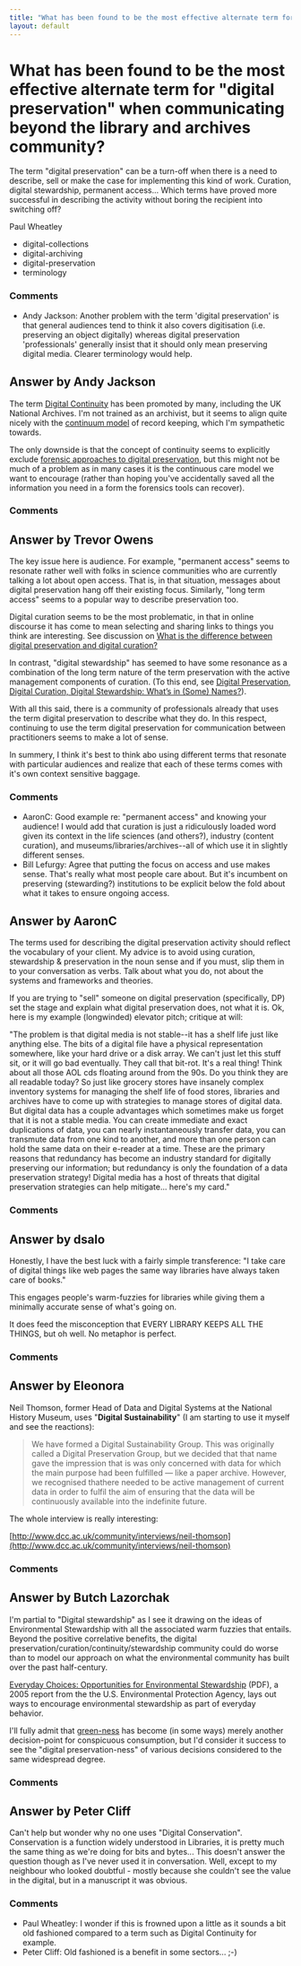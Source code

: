 ```yaml
---
title: "What has been found to be the most effective alternate term for "digital preservation" when communicating beyond the library and archives community?"
layout: default
---
```

What has been found to be the most effective alternate term for "digital preservation" when communicating beyond the library and archives community?
=====================
The term "digital preservation" can be a turn-off when there is a need
to describe, sell or make the case for implementing this kind of work.
Curation, digital stewardship, permanent access... Which terms have
proved more successful in describing the activity without boring the
recipient into switching off?

Paul Wheatley

<ul class="tags"><li class="tag">digital-collections</li><li class="tag">digital-archiving</li><li class="tag">digital-preservation</li><li class="tag">terminology</li></ul>

### Comments ###
* Andy Jackson: Another problem with the term 'digital preservation' is that general
audiences tend to think it also covers digitisation (i.e. preserving an
object digitally) whereas digital preservation 'professionals' generally
insist that it should only mean preserving digital media. Clearer
terminology would help.


Answer by Andy Jackson
----------------
The term [Digital
Continuity](http://en.wikipedia.org/wiki/Digital_continuity) has been
promoted by many, including the UK National Archives. I'm not trained as
an archivist, but it seems to align quite nicely with the [continuum
model](http://en.wikipedia.org/wiki/Records_life-cycle#Continuum_model)
of record keeping, which I'm sympathetic towards.

The only downside is that the concept of continuity seems to explicitly
exclude [forensic approaches to digital
preservation](http://www.dcc.ac.uk/node/9219), but this might not be
much of a problem as in many cases it is the continuous care model we
want to encourage (rather than hoping you've accidentally saved all the
information you need in a form the forensics tools can recover).

### Comments ###

Answer by Trevor Owens
----------------
The key issue here is audience. For example, "permanent access" seems to
resonate rather well with folks in science communities who are currently
talking a lot about open access. That is, in that situation, messages
about digital preservation hang off their existing focus. Similarly,
"long term access" seems to a popular way to describe preservation too.

Digital curation seems to be the most problematic, in that in online
discourse it has come to mean selecting and sharing links to things you
think are interesting. See discussion on [What is the difference between
digital preservation and digital
curation?](http://libraries.stackexchange.com/questions/135/what-is-the-difference-between-digital-preservation-and-digital-curation)

In contrast, "digital stewardship" has seemed to have some resonance as
a combination of the long term nature of the term preservation with the
active management components of curation. (To this end, see [Digital
Preservation, Digital Curation, Digital Stewardship: What’s in (Some)
Names?](http://blogs.loc.gov/digitalpreservation/2011/08/digital-preservation-digital-curation-digital-stewardship-what%E2%80%99s-in-some-names/)).

With all this said, there is a community of professionals already that
uses the term digital preservation to describe what they do. In this
respect, continuing to use the term digital preservation for
communication between practitioners seems to make a lot of sense.

In summery, I think it's best to think abo using different terms that
resonate with particular audiences and realize that each of these terms
comes with it's own context sensitive baggage.

### Comments ###
* AaronC: Good example re: "permanent access" and knowing your audience! I would
add that curation is just a ridiculously loaded word given its context
in the life sciences (and others?), industry (content curation), and
museums/libraries/archives--all of which use it in slightly different
senses.
* Bill Lefurgy: Agree that putting the focus on access and use makes sense. That's
really what most people care about. But it's incumbent on preserving
(stewarding?) institutions to be explicit below the fold about what it
takes to ensure ongoing access.

Answer by AaronC
----------------
The terms used for describing the digital preservation activity should
reflect the vocabulary of your client. My advice is to avoid using
curation, stewardship & preservation in the noun sense and if you must,
slip them in to your conversation as verbs. Talk about what you do, not
about the systems and frameworks and theories.

If you are trying to "sell" someone on digital preservation
(specifically, DP) set the stage and explain what digital preservation
does, not what it is. Ok, here is my example (longwinded) elevator
pitch; critique at will:

"The problem is that digital media is not stable--it has a shelf life
just like anything else. The bits of a digital file have a physical
representation somewhere, like your hard drive or a disk array. We can't
just let this stuff sit, or it will go bad eventually. They call that
bit-rot. It's a real thing! Think about all those AOL cds floating
around from the 90s. Do you think they are all readable today? So just
like grocery stores have insanely complex inventory systems for managing
the shelf life of food stores, libraries and archives have to come up
with strategies to manage stores of digital data. But digital data has a
couple advantages which sometimes make us forget that it is not a stable
media. You can create immediate and exact duplications of data, you can
nearly instantaneously transfer data, you can transmute data from one
kind to another, and more than one person can hold the same data on
their e-reader at a time. These are the primary reasons that redundancy
has become an industry standard for digitally preserving our
information; but redundancy is only the foundation of a data
preservation strategy! Digital media has a host of threats that digital
preservation strategies can help mitigate... here's my card."

### Comments ###

Answer by dsalo
----------------
Honestly, I have the best luck with a fairly simple transference: "I
take care of digital things like web pages the same way libraries have
always taken care of books."

This engages people's warm-fuzzies for libraries while giving them a
minimally accurate sense of what's going on.

It does feed the misconception that EVERY LIBRARY KEEPS ALL THE THINGS,
but oh well. No metaphor is perfect.

### Comments ###

Answer by Eleonora
----------------
Neil Thomson, former Head of Data and Digital Systems at the National
History Museum, uses "**Digital Sustainability**" (I am starting to use
it myself and see the reactions):

> We have formed a Digital Sustainability Group. This was originally
> called a Digital Preservation Group, but we decided that that name
> gave the impression that is was only concerned with data for which the
> main purpose had been fulfilled — like a paper archive. However, we
> recognised thathere needed to be active management of current data in
> order to fulfil the aim of ensuring that the data will be continuously
> available into the indefinite future.

The whole interview is really interesting:

[http://www.dcc.ac.uk/community/interviews/neil-thomson](http://www.dcc.ac.uk/community/interviews/neil-thomson)

### Comments ###

Answer by Butch Lazorchak
----------------
I'm partial to "Digital stewardship" as I see it drawing on the ideas of
Environmental Stewardship with all the associated warm fuzzies that
entails. Beyond the positive correlative benefits, the digital
preservation/curation/continuity/stewardship community could do worse
than to model our approach on what the environmental community has built
over the past half-century.

[Everyday Choices: Opportunities for Environmental
Stewardship](http://www.epa.gov/environmentalinnovation/pdf/techrpt.pdf)
(PDF), a 2005 report from the the U.S. Environmental Protection Agency,
lays out ways to encourage environmental stewardship as part of everyday
behavior.

I'll fully admit that [green-ness](http://www.greenerchoices.org/) has
become (in some ways) merely another decision-point for conspicuous
consumption, but I'd consider it success to see the "digital
preservation-ness" of various decisions considered to the same
widespread degree.

### Comments ###

Answer by Peter Cliff
----------------
Can't help but wonder why no one uses "Digital Conservation".
Conservation is a function widely understood in Libraries, it is pretty
much the same thing as we're doing for bits and bytes... This doesn't
answer the question though as I've never used it in conversation. Well,
except to my neighbour who looked doubtful - mostly because she couldn't
see the value in the digital, but in a manuscript it was obvious.

### Comments ###
* Paul Wheatley: I wonder if this is frowned upon a little as it sounds a bit old
fashioned compared to a term such as Digital Continuity for example.
* Peter Cliff: Old fashioned is a benefit in some sectors... ;-)

